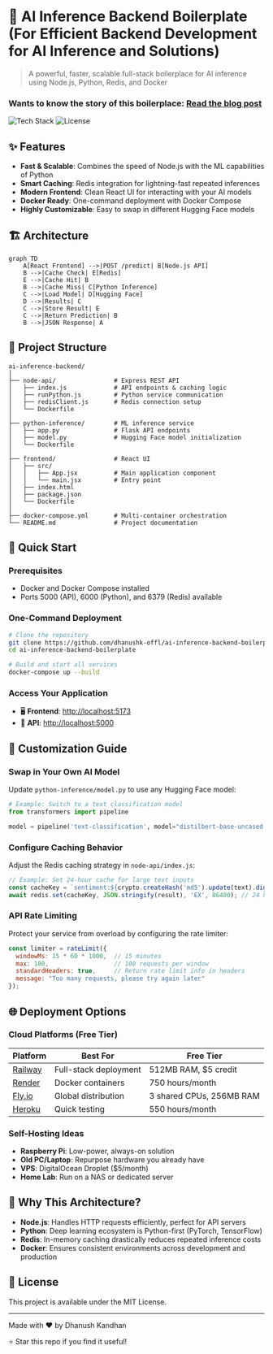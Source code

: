 # 🚀 AI Inference Backend Boilerplate (For Efficient Backend Development for AI Inference and Solutions) 

> A powerful, faster, scalable full-stack boilerplace for AI inference using Node.js, Python, Redis, and Docker

### Wants to know the story of this boilerplace: [Read the blog post](https://itzmedhanu.medium.com/how-i-accidentally-built-a-rocket-ship-while-building-an-ai-backend-d61e9d00add4)

![Tech Stack](https://img.shields.io/badge/Stack-Node.js%20%7C%20Python%20%7C%20Redis%20%7C%20Docker-blue)
![License](https://img.shields.io/badge/License-MIT-green)

## ✨ Features

- **Fast & Scalable**: Combines the speed of Node.js with the ML capabilities of Python
- **Smart Caching**: Redis integration for lightning-fast repeated inferences
- **Modern Frontend**: Clean React UI for interacting with your AI models
- **Docker Ready**: One-command deployment with Docker Compose
- **Highly Customizable**: Easy to swap in different Hugging Face models

## 🏗️ Architecture

```mermaid
graph TD
    A[React Frontend] -->|POST /predict| B[Node.js API]
    B -->|Cache Check| E[Redis]
    E -->|Cache Hit| B
    B -->|Cache Miss| C[Python Inference]
    C -->|Load Model| D[Hugging Face]
    D -->|Results| C
    C -->|Store Result| E
    C -->|Return Prediction| B
    B -->|JSON Response| A
```

## 📂 Project Structure

```
ai-inference-backend/
│
├── node-api/                # Express REST API
│   ├── index.js             # API endpoints & caching logic
│   ├── runPython.js         # Python service communication
│   ├── redisClient.js       # Redis connection setup
│   └── Dockerfile           
│
├── python-inference/        # ML inference service
│   ├── app.py               # Flask API endpoints
│   ├── model.py             # Hugging Face model initialization
│   └── Dockerfile           
│
├── frontend/                # React UI
│   ├── src/
│   │   ├── App.jsx          # Main application component
│   │   └── main.jsx         # Entry point
│   ├── index.html           
│   ├── package.json         
│   └── Dockerfile           
│
├── docker-compose.yml       # Multi-container orchestration
└── README.md                # Project documentation
```

## 🚀 Quick Start

### Prerequisites

- Docker and Docker Compose installed
- Ports 5000 (API), 6000 (Python), and 6379 (Redis) available

### One-Command Deployment

```bash
# Clone the repository
git clone https://github.com/dhanushk-offl/ai-inference-backend-boilerplate.git
cd ai-inference-backend-boilerplate

# Build and start all services
docker-compose up --build
```

### Access Your Application

- 🖥️ **Frontend**: [http://localhost:5173](http://localhost:5173)
- 🔌 **API**: [http://localhost:5000](http://localhost:5000)

## 🔧 Customization Guide

### Swap in Your Own AI Model

Update `python-inference/model.py` to use any Hugging Face model:

```python
# Example: Switch to a text classification model
from transformers import pipeline

model = pipeline('text-classification', model="distilbert-base-uncased-finetuned-sst-2-english")
```

### Configure Caching Behavior

Adjust the Redis caching strategy in `node-api/index.js`:

```js
// Example: Set 24-hour cache for large text inputs
const cacheKey = `sentiment:${crypto.createHash('md5').update(text).digest('hex')}`;
await redis.set(cacheKey, JSON.stringify(result), 'EX', 86400); // 24 hours
```

### API Rate Limiting

Protect your service from overload by configuring the rate limiter:

```js
const limiter = rateLimit({
  windowMs: 15 * 60 * 1000,  // 15 minutes
  max: 100,                  // 100 requests per window
  standardHeaders: true,     // Return rate limit info in headers
  message: "Too many requests, please try again later"
});
```

## 🌐 Deployment Options

### Cloud Platforms (Free Tier)

| Platform | Best For | Free Tier |
|----------|----------|-----------|
| [Railway](https://railway.app/) | Full-stack deployment | 512MB RAM, $5 credit |
| [Render](https://render.com/) | Docker containers | 750 hours/month |
| [Fly.io](https://fly.io/) | Global distribution | 3 shared CPUs, 256MB RAM |
| [Heroku](https://www.heroku.com/) | Quick testing | 550 hours/month |

### Self-Hosting Ideas

- **Raspberry Pi**: Low-power, always-on solution
- **Old PC/Laptop**: Repurpose hardware you already have
- **VPS**: DigitalOcean Droplet ($5/month)
- **Home Lab**: Run on a NAS or dedicated server


## 🤔 Why This Architecture?

- **Node.js**: Handles HTTP requests efficiently, perfect for API servers
- **Python**: Deep learning ecosystem is Python-first (PyTorch, TensorFlow)
- **Redis**: In-memory caching drastically reduces repeated inference costs
- **Docker**: Ensures consistent environments across development and production


## 📄 License

This project is available under the MIT License.

---

Made with ❤️ by Dhanush Kandhan

⭐ Star this repo if you find it useful!